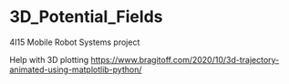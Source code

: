 # 3D_Potential_Fields
4I15 Mobile Robot Systems project


Help with 3D plotting
https://www.bragitoff.com/2020/10/3d-trajectory-animated-using-matplotlib-python/
